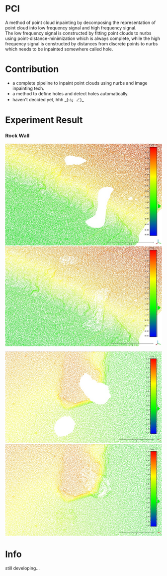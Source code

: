 # PCI
A method of point cloud inpainting by decomposing the representation of point cloud into low frequency signal and high frequency signal. <br>
The low frequency signal is constructed by fitting point clouds to nurbs using point-distance-minimization which is always complete, while the high frequency signal is constructed by distances from discrete points to nurbs which needs to be inpainted somewhere called hole.

# Contribution
- a complete pipeline to inpaint point clouds using nurbs and image inpainting tech.
- a method to define holes and detect holes automatically.
- haven't decided yet, hhh \_(:з」∠)\_

# Experiment Result
### Rock Wall
![Result1_HW](Images/RockWall1_WH.jpg "Rock wall")
![Result1](Images/RockWall1_Filled.jpg "")

![Result1_HW](Images/RockWall2_WH.jpg "Rock wall")
![Result1](Images/RockWall2_Filled.jpg "")

# Info
still developing...
